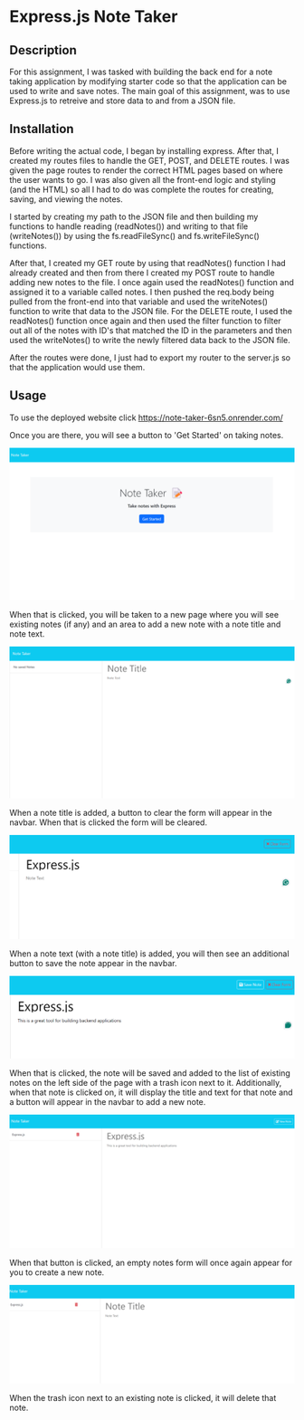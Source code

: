 # Express.js Note Taker

## Description

For this assignment, I was tasked with building the back end for a note taking application by modifying starter code so that the application can be used to write and save notes. The main goal of this assignment, was to use Express.js to retreive and store data to and from a JSON file.

## Installation

Before writing the actual code, I began by installing express. After that, I created my routes files to handle the GET, POST, and DELETE routes. I was given the page routes to render the correct HTML pages based on where the user wants to go. I was also given all the front-end logic and styling (and the HTML) so all I had to do was complete the routes for creating, saving, and viewing the notes.

I started by creating my path to the JSON file and then building my functions to handle reading (readNotes()) and writing to that file (writeNotes()) by using the fs.readFileSync() and fs.writeFileSync() functions.

After that, I created my GET route by using that readNotes() function I had already created and then from there I created my POST route to handle adding new notes to the file. I once again used the readNotes() function and assigned it to a variable called notes. I then pushed the req.body being pulled from the front-end into that variable and used the writeNotes() function to write that data to the JSON file. For the DELETE route, I used the readNotes() function once again and then used the filter function to filter out all of the notes with ID's that matched the ID in the parameters and then used the writeNotes() to write the newly filtered data back to the JSON file.

After the routes were done, I just had to export my router to the server.js so that the application would use them.

## Usage

To use the deployed website click https://note-taker-6sn5.onrender.com/

Once you are there, you will see a button to 'Get Started' on taking notes.

![homepage](./Assets/home.png)

When that is clicked, you will be taken to a new page where you will see existing notes (if any) and an area to add a new note with a note title and note text.

![new notes](./Assets/createnote.png)

When a note title is added, a button to clear the form will appear in the navbar. When that is clicked the form will be cleared.

![note title](./Assets/notetitle.png)

When a note text (with a note title) is added, you will then see an additional button to save the note appear in the navbar.

![note text](./Assets/notetext.png)

When that is clicked, the note will be saved and added to the list of existing notes on the left side of the page with a trash icon next to it. Additionally, when that note is clicked on, it will display the title and text for that note and a button will appear in the navbar to add a new note.

![saved note](./Assets/savednote.png)

When that button is clicked, an empty notes form will once again appear for you to create a new note.

![new note](./Assets/newnote.png)

When the trash icon next to an existing note is clicked, it will delete that note.

